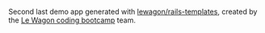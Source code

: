 Second last demo app generated with [lewagon/rails-templates](https://github.com/lewagon/rails-templates), created by the [Le Wagon coding bootcamp](https://www.lewagon.com) team.
